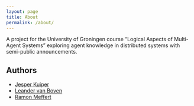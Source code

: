 ```yaml
---
layout: page
title: About
permalink: /about/
---
```


A project for the University of Groningen course “Logical Aspects of
Multi-Agent Systems” exploring agent knowledge in distributed systems with
semi-public announcements.

## Authors

- [Jesper Kuiper](https://github.com/jesper-sk)
- [Leander van Boven](https://github.com/Leander-van-Boven)
- [Ramon Meffert](https://github.com/RamonMeffert)
